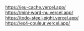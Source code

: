 https://jeu-cache.vercel.app/ <br>
https://mini-word-nu.vercel.app/ <br>
https://todo-steel-eight.vercel.app/ <br>
https://ex4-couleur.vercel.app/
